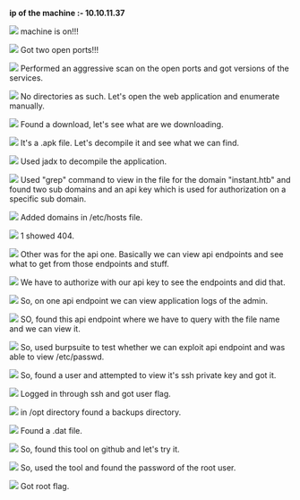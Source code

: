 **ip of the machine :- 10.10.11.37**

![](attachment/6ff56fa473cb446f002d6f7856fbd913.png)
machine is on!!!

![](attachment/17e006363f8f2ec4326e8e920ae02165.png)
Got two open ports!!! 

![](attachment/9b04eec52a32f0d8f8bb1304066d3654.png)
Performed an aggressive scan on the open ports and got versions of the services.

![](attachment/9bbadc680e12aee1621b1637966efa44.png)
No directories as such. Let's open the web application and enumerate manually.

![](attachment/5600b9df9c8d0b9e1893e24c05f6e768.png)
Found a download, let's see what are we downloading.

![](attachment/3fcc4cef855e7630161bc3a550ab323f.png)
It's a .apk file. Let's decompile it and see what we can find.

![](attachment/11a853131111870f727eab877d02e5e0.png)
Used jadx to decompile the application.

![](attachment/0e095d8d6b1cb92bae856fe7753368f5.png)
Used "grep" command to view in the file for the domain "instant.htb" and found two sub domains and an api key which is used for authorization on a specific sub domain.

![](attachment/874a8f77397ce8a20527f85dc5fae821.png)
Added domains in /etc/hosts file.

![](attachment/49927e344df7410dc4eb79cf4368d872.png)
1 showed 404.

![](attachment/ddf0f64181e9f269cc256497e3bfdcec.png)
Other was for the api one. Basically we can view api endpoints and see what to get from those endpoints and stuff.

![](attachment/a055dc61cff3e2cea38b3744d8c24363.png)
We have to authorize with our api key to see the endpoints and did that.

![](attachment/1ccaa3c1dc29febc6d573ad90eda566b.png)
So, on one api endpoint we can view application logs of the admin.

![](attachment/9f712284f030d6a082ffd9618e70541c.png)
SO, found this api endpoint where we have to query with the file name and we can view it.

![](attachment/9e3432a65106b6478182b9e770b19102.png)
So, used burpsuite to test whether we can exploit api endpoint and was able to view /etc/passwd.

![](attachment/a03d6789d668619979762b84e1ae8a8f.png)
So, found a user and attempted to view it's ssh private key and got it.

![](attachment/5c7c73db4f9dd01da140842d002410da.png)
Logged in through ssh and got user flag.

![](attachment/b7baab182965e627b472a8be329c86cb.png)
in /opt directory found a backups directory.

![](attachment/f39ee28609a6d9305b66b2c75b8c10cd.png)
Found a .dat file.

![](attachment/44b274280a08a553792a0f4d91fa5a94.png)
So, found this tool on github and let's try it.

![](attachment/722da43efa1780d1935505df61bbbf8f.png)
So, used the tool and found the password of the root user.

![](attachment/4adefc43263aff4b5c8895f5a22454b0.png)
Got root flag.